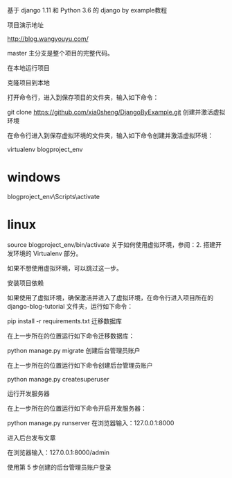 基于 django 1.11 和 Python 3.6 的 django by example教程

项目演示地址

http://blog.wangyouyu.com/


master 主分支是整个项目的完整代码。

在本地运行项目

克隆项目到本地

打开命令行，进入到保存项目的文件夹，输入如下命令：

git clone https://github.com/xia0sheng/DjangoByExample.git
创建并激活虚拟环境

在命令行进入到保存虚拟环境的文件夹，输入如下命令创建并激活虚拟环境：

virtualenv blogproject_env

# windows
blogproject_env\Scripts\activate

# linux
source blogproject_env/bin/activate
关于如何使用虚拟环境，参阅：2. 搭建开发环境的 Virtualenv 部分。

如果不想使用虚拟环境，可以跳过这一步。

安装项目依赖

如果使用了虚拟环境，确保激活并进入了虚拟环境，在命令行进入项目所在的 django-blog-tutorial 文件夹，运行如下命令：

pip install -r requirements.txt
迁移数据库

在上一步所在的位置运行如下命令迁移数据库：

python manage.py migrate
创建后台管理员账户

在上一步所在的位置运行如下命令创建后台管理员账户

python manage.py createsuperuser


运行开发服务器

在上一步所在的位置运行如下命令开启开发服务器：

python manage.py runserver
在浏览器输入：127.0.0.1:8000

进入后台发布文章

在浏览器输入：127.0.0.1:8000/admin

使用第 5 步创建的后台管理员账户登录


